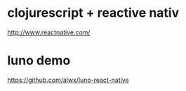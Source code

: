 # clojurescript + reactive nativ
http://www.reactnative.com/

# luno demo
https://github.com/alwx/luno-react-native
